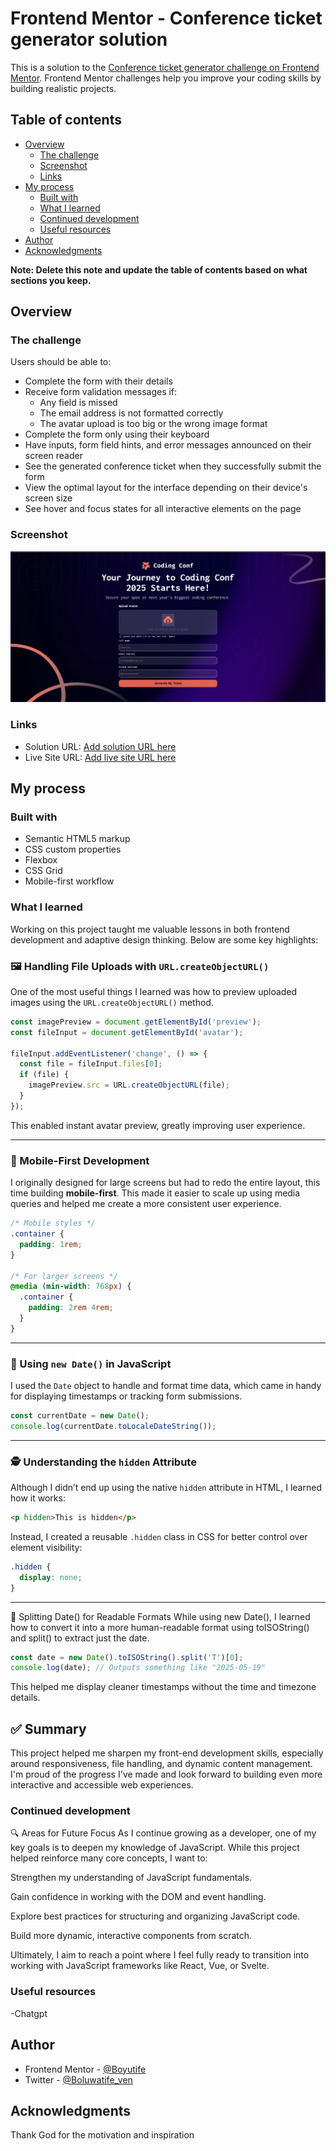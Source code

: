 # Frontend Mentor - Conference ticket generator solution

This is a solution to the [Conference ticket generator challenge on Frontend Mentor](https://www.frontendmentor.io/challenges/conference-ticket-generator-oq5gFIU12w). Frontend Mentor challenges help you improve your coding skills by building realistic projects.

## Table of contents

- [Overview](#overview)
  - [The challenge](#the-challenge)
  - [Screenshot](#screenshot)
  - [Links](#links)
- [My process](#my-process)
  - [Built with](#built-with)
  - [What I learned](#what-i-learned)
  - [Continued development](#continued-development)
  - [Useful resources](#useful-resources)
- [Author](#author)
- [Acknowledgments](#acknowledgments)

**Note: Delete this note and update the table of contents based on what sections you keep.**

## Overview

### The challenge

Users should be able to:

- Complete the form with their details
- Receive form validation messages if:
  - Any field is missed
  - The email address is not formatted correctly
  - The avatar upload is too big or the wrong image format
- Complete the form only using their keyboard
- Have inputs, form field hints, and error messages announced on their screen reader
- See the generated conference ticket when they successfully submit the form
- View the optimal layout for the interface depending on their device's screen size
- See hover and focus states for all interactive elements on the page

### Screenshot

![](<./Screenshot/Screenshot%20(89).png>)

### Links

- Solution URL: [Add solution URL here](https://your-solution-url.com)
- Live Site URL: [Add live site URL here](https://your-live-site-url.com)

## My process

### Built with

- Semantic HTML5 markup
- CSS custom properties
- Flexbox
- CSS Grid
- Mobile-first workflow

### What I learned

Working on this project taught me valuable lessons in both frontend development and adaptive design thinking. Below are some key highlights:

### 🖼️ Handling File Uploads with `URL.createObjectURL()`

One of the most useful things I learned was how to preview uploaded images using the `URL.createObjectURL()` method.

```js
const imagePreview = document.getElementById('preview');
const fileInput = document.getElementById('avatar');

fileInput.addEventListener('change', () => {
  const file = fileInput.files[0];
  if (file) {
    imagePreview.src = URL.createObjectURL(file);
  }
});
```

This enabled instant avatar preview, greatly improving user experience.

---

### 📱 Mobile-First Development

I originally designed for large screens but had to redo the entire layout, this time building **mobile-first**. This made it easier to scale up using media queries and helped me create a more consistent user experience.

```css
/* Mobile styles */
.container {
  padding: 1rem;
}

/* For larger screens */
@media (min-width: 768px) {
  .container {
    padding: 2rem 4rem;
  }
}
```

---

### 📅 Using `new Date()` in JavaScript

I used the `Date` object to handle and format time data, which came in handy for displaying timestamps or tracking form submissions.

```js
const currentDate = new Date();
console.log(currentDate.toLocaleDateString());
```

---

### 🕵️ Understanding the `hidden` Attribute

Although I didn’t end up using the native `hidden` attribute in HTML, I learned how it works:

```html
<p hidden>This is hidden</p>
```

Instead, I created a reusable `.hidden` class in CSS for better control over element visibility:

```css
.hidden {
  display: none;
}
```

---

📆 Splitting Date() for Readable Formats
While using new Date(), I learned how to convert it into a more human-readable format using toISOString() and split() to extract just the date.

```js
const date = new Date().toISOString().split('T')[0];
console.log(date); // Outputs something like "2025-05-19"
```

This helped me display cleaner timestamps without the time and timezone details.

## ✅ Summary

This project helped me sharpen my front-end development skills, especially around responsiveness, file handling, and dynamic content management. I'm proud of the progress I've made and look forward to building even more interactive and accessible web experiences.

### Continued development

🔍 Areas for Future Focus
As I continue growing as a developer, one of my key goals is to deepen my knowledge of JavaScript. While this project helped reinforce many core concepts, I want to:

Strengthen my understanding of JavaScript fundamentals.

Gain confidence in working with the DOM and event handling.

Explore best practices for structuring and organizing JavaScript code.

Build more dynamic, interactive components from scratch.

Ultimately, I aim to reach a point where I feel fully ready to transition into working with JavaScript frameworks like React, Vue, or Svelte.

### Useful resources

-Chatgpt

## Author

<!-- - Website - [Add your name here](https://www.your-site.com) -->

- Frontend Mentor - [@Boyutife](https://www.frontendmentor.io/profile/Boyutife)
- Twitter - [@Boluwatife_ven](https://www.twitter.com/Boluwatife_ven)

## Acknowledgments

Thank God for the motivation and inspiration
